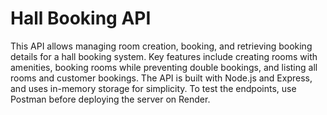 # Hall Booking API

This API allows managing room creation, booking, and retrieving booking details for a hall booking system. 
Key features include creating rooms with amenities, booking rooms while preventing double bookings, and listing all rooms and customer bookings.
The API is built with Node.js and Express, and uses in-memory storage for simplicity. To test the endpoints, use Postman before deploying the server on Render.
